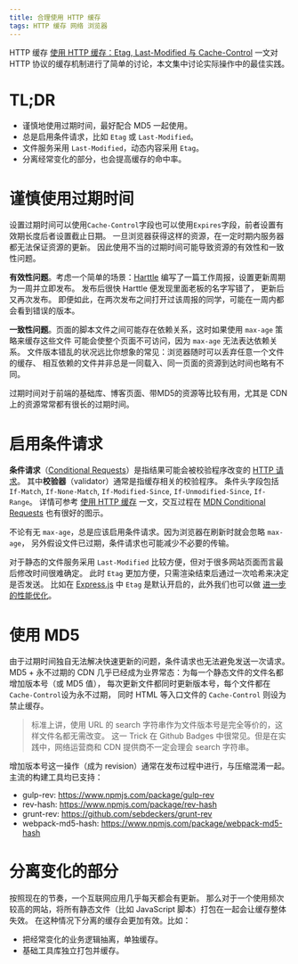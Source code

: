 ```yaml
---
title: 合理使用 HTTP 缓存
tags: HTTP 缓存 网络 浏览器
---
```


HTTP 缓存
[使用 HTTP 缓存：Etag, Last-Modified 与 Cache-Control][cache]
一文对 HTTP 协议的缓存机制进行了简单的讨论，本文集中讨论实际操作中的最佳实践。

# TL;DR

* 谨慎地使用过期时间，最好配合 MD5 一起使用。
* 总是启用条件请求，比如 `Etag` 或 `Last-Modified`。
* 文件服务采用 `Last-Modified`，动态内容采用 `Etag`。
* 分离经常变化的部分，也会提高缓存的命中率。

<!--more-->

# 谨慎使用过期时间

设置过期时间可以使用`Cache-Control`字段也可以使用`Expires`字段，前者设置有效期长度后者设置截止日期。
一旦浏览器获得这样的资源，在一定时期内服务器都无法保证资源的更新。
因此使用不当的过期时间可能导致资源的有效性和一致性问题。

**有效性问题**。考虑一个简单的场景：[Harttle][harttle] 编写了一篇工作周报，设置更新周期为一周并立即发布。
发布后很快 Harttle 便发现里面老板的名字写错了， 更新后又再次发布。
即便如此，在两次发布之间打开过该周报的同学，可能在一周内都会看到错误的版本。

**一致性问题**。页面的脚本文件之间可能存在依赖关系，这时如果使用 `max-age` 策略来缓存这些文件
可能会使整个页面不可访问，因为 `max-age` 无法表达依赖关系。
文件版本错乱的状况远比你想象的常见：浏览器随时可以丢弃任意一个文件的缓存、
相互依赖的文件并非总是一同载入、同一页面的资源到达时间也略有不同。

过期时间对于前端的基础库、博客页面、带MD5的资源等比较有用，尤其是 CDN 上的资源常常都有很长的过期时间。

# 启用条件请求

**条件请求**（[Conditional Requests][cr]）是指结果可能会被校验程序改变的 [HTTP 请求][http]。
其中**校验器**（validator）通常是指缓存相关的校验程序。
条件头字段包括 `If-Match`, `If-None-Match`, `If-Modified-Since`, `If-Unmodified-Since`, `If-Range`。
详情可参考 [使用 HTTP 缓存][cache] 一文，交互过程在 [MDN Conditional Requests][cr] 也有很好的图示。

不论有无 `max-age`，总是应该启用条件请求。因为浏览器在刷新时就会忽略 `max-age`，
另外假设文件已过期，条件请求也可能减少不必要的传输。

对于静态的文件服务采用 `Last-Modified` 比较方便，但对于很多网站页面而言最后修改时间很难确定。
此时 `Etag` 更加方便，只需渲染结束后通过一次哈希来决定是否发送。
比如在 [Express.js][exp] 中 `Etag` 是默认开启的，此外我们也可以做 [进一步的性能优化][exp-perf]。

# 使用 MD5

由于过期时间独自无法解决快速更新的问题，条件请求也无法避免发送一次请求。
MD5 + 永不过期的 CDN 几乎已经成为业界常态：为每一个静态文件的文件名都增加版本号（或 MD5 值），
每次更新文件都同时更新版本号，每个文件都在`Cache-Control`设为永不过期，
同时 HTML 等入口文件的 `Cache-Control` 则设为禁止缓存。

> 标准上讲，使用 URL 的 search 字符串作为文件版本号是完全等价的，这样文件名都无需改变。
> 这一 Trick 在 Github Badges 中很常见。但是在实践中，网络运营商和 CDN 提供商不一定会理会 search 字符串。

增加版本号这一操作（成为 revision）通常在发布过程中进行，与压缩混淆一起。
主流的构建工具均已支持：

* gulp-rev: <https://www.npmjs.com/package/gulp-rev>
* rev-hash: <https://www.npmjs.com/package/rev-hash>
* grunt-rev: <https://github.com/sebdeckers/grunt-rev>
* webpack-md5-hash: <https://www.npmjs.com/package/webpack-md5-hash>

# 分离变化的部分

按照现在的节奏，一个互联网应用几乎每天都会有更新。
那么对于一个使用频次较高的网站，将所有静态文件（比如 JavaScript 脚本）打包在一起会让缓存整体失效。
在这种情况下分离的缓存会更加有效。比如：

* 把经常变化的业务逻辑抽离，单独缓存。
* 基础工具库独立打包并缓存。

[harttle]: https://harttle.land
[cr]: https://developer.mozilla.org/zh-CN/docs/Web/HTTP/Conditional_requests
[cache]: /2017/04/04/using-http-cache.html
[exp]: http://expressjs.com/zh-cn/api.html
[exp-perf]: /2016/10/07/express-cache.html
[http]: /2014/10/01/http.html
